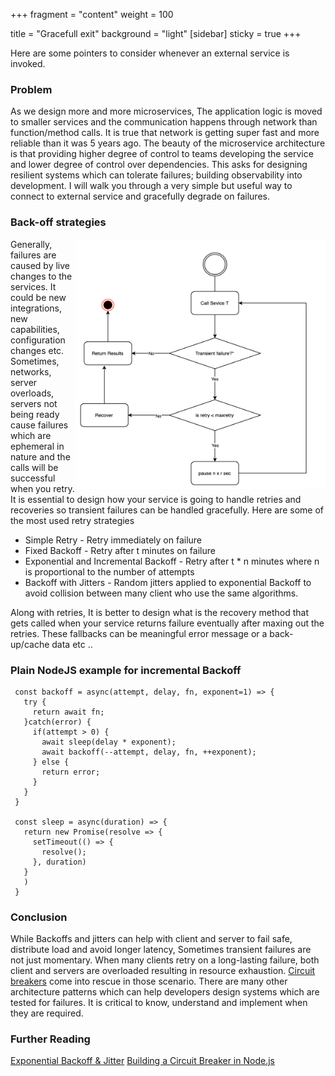 +++
fragment = "content"
weight = 100

title = "Gracefull exit"
background = "light"
[sidebar]
  sticky = true
+++

Here are some pointers to consider whenever an external service is invoked.
<!--more-->



### Problem

As we design more and more microservices, The application logic is moved to smaller services and the communication happens through network than function/method calls. It is true that network is getting super fast and more reliable than it was 5 years ago. The beauty of the microservice architecture is that providing higher degree of control to teams developing the service and lower degree of control over dependencies. This asks for designing resilient systems which can tolerate failures; building observability into development. I will walk you through a very simple but useful way to connect to external service and gracefully degrade on failures.

### Back-off strategies
<img align="right" width="400" height="400" src="backoff.png">
Generally, failures are caused by live changes to the services. It could be new integrations, new capabilities, configuration changes etc. Sometimes, networks, server overloads, servers not being ready cause failures which are ephemeral in nature and the calls will be successful when you retry. It is essential to design how your service is going to handle retries and recoveries so transient failures can be handled gracefully. Here are some of the most used retry strategies

- Simple Retry - Retry immediately on failure
- Fixed Backoff - Retry after t minutes on failure
- Exponential and Incremental Backoff - Retry after t * n minutes where n is proportional to the number of attempts
- Backoff with Jitters - Random jitters applied to exponential Backoff to avoid collision between many client who use the same algorithms.

Along with retries, It is better to design what is the recovery method that gets called when your service returns failure eventually after maxing out the retries. These fallbacks can be meaningful error message or a back-up/cache data etc ..

### Plain NodeJS example for incremental Backoff

```
 const backoff = async(attempt, delay, fn, exponent=1) => {
   try {
     return await fn;
   }catch(error) {
     if(attempt > 0) {
       await sleep(delay * exponent);
       await backoff(--attempt, delay, fn, ++exponent);
     } else {
       return error;
     }
   }
 }

 const sleep = async(duration) => {
   return new Promise(resolve => {
     setTimeout(() => {
       resolve();
     }, duration)
   }
   )
 }
```

### Conclusion

 While Backoffs and jitters can help with client and server to fail safe, distribute load and avoid longer latency, Sometimes transient failures are not just momentary. When many clients retry on a long-lasting failure, both client and servers are overloaded resulting in resource exhaustion. [Circuit breakers](https://martinfowler.com/bliki/CircuitBreaker.html) come into rescue in those scenario. There are many other architecture patterns which can help developers design systems which are tested for failures. It is critical to know, understand and implement when they are required.

### Further Reading

[Exponential Backoff & Jitter](https://aws.amazon.com/blogs/architecture/exponential-backoff-and-jitter/)
[Building a Circuit Breaker in Node.js](https://blog.bearer.sh/build-a-circuit-breaker-in-node-js/)